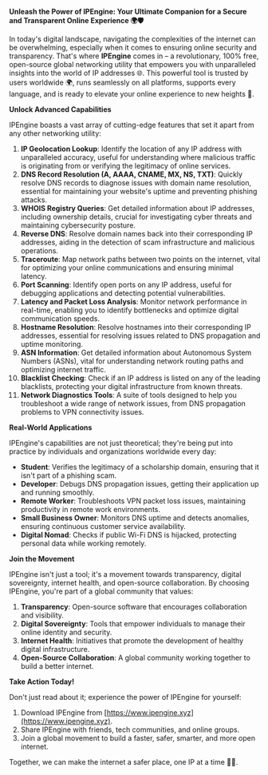 **Unleash the Power of IPEngine: Your Ultimate Companion for a Secure and Transparent Online Experience 🌍🛡️**

In today's digital landscape, navigating the complexities of the internet can be overwhelming, especially when it comes to ensuring online security and transparency. That's where **IPEngine** comes in – a revolutionary, 100% free, open-source global networking utility that empowers you with unparalleled insights into the world of IP addresses 🌐. This powerful tool is trusted by users worldwide 🌍, runs seamlessly on all platforms, supports every language, and is ready to elevate your online experience to new heights 🚀.

**Unlock Advanced Capabilities**

IPEngine boasts a vast array of cutting-edge features that set it apart from any other networking utility:

1.  **IP Geolocation Lookup**: Identify the location of any IP address with unparalleled accuracy, useful for understanding where malicious traffic is originating from or verifying the legitimacy of online services.
2.  **DNS Record Resolution (A, AAAA, CNAME, MX, NS, TXT)**: Quickly resolve DNS records to diagnose issues with domain name resolution, essential for maintaining your website's uptime and preventing phishing attacks.
3.  **WHOIS Registry Queries**: Get detailed information about IP addresses, including ownership details, crucial for investigating cyber threats and maintaining cybersecurity posture.
4.  **Reverse DNS**: Resolve domain names back into their corresponding IP addresses, aiding in the detection of scam infrastructure and malicious operations.
5.  **Traceroute**: Map network paths between two points on the internet, vital for optimizing your online communications and ensuring minimal latency.
6.  **Port Scanning**: Identify open ports on any IP address, useful for debugging applications and detecting potential vulnerabilities.
7.  **Latency and Packet Loss Analysis**: Monitor network performance in real-time, enabling you to identify bottlenecks and optimize digital communication speeds.
8.  **Hostname Resolution**: Resolve hostnames into their corresponding IP addresses, essential for resolving issues related to DNS propagation and uptime monitoring.
9.  **ASN Information**: Get detailed information about Autonomous System Numbers (ASNs), vital for understanding network routing paths and optimizing internet traffic.
10.  **Blacklist Checking**: Check if an IP address is listed on any of the leading blacklists, protecting your digital infrastructure from known threats.
11.  **Network Diagnostics Tools**: A suite of tools designed to help you troubleshoot a wide range of network issues, from DNS propagation problems to VPN connectivity issues.

**Real-World Applications**

IPEngine's capabilities are not just theoretical; they're being put into practice by individuals and organizations worldwide every day:

*   **Student**: Verifies the legitimacy of a scholarship domain, ensuring that it isn't part of a phishing scam.
*   **Developer**: Debugs DNS propagation issues, getting their application up and running smoothly.
*   **Remote Worker**: Troubleshoots VPN packet loss issues, maintaining productivity in remote work environments.
*   **Small Business Owner**: Monitors DNS uptime and detects anomalies, ensuring continuous customer service availability.
*   **Digital Nomad**: Checks if public Wi-Fi DNS is hijacked, protecting personal data while working remotely.

**Join the Movement**

IPEngine isn't just a tool; it's a movement towards transparency, digital sovereignty, internet health, and open-source collaboration. By choosing IPEngine, you're part of a global community that values:

1.  **Transparency**: Open-source software that encourages collaboration and visibility.
2.  **Digital Sovereignty**: Tools that empower individuals to manage their online identity and security.
3.  **Internet Health**: Initiatives that promote the development of healthy digital infrastructure.
4.  **Open-Source Collaboration**: A global community working together to build a better internet.

**Take Action Today!**

Don't just read about it; experience the power of IPEngine for yourself:

1.  Download IPEngine from [https://www.ipengine.xyz](https://www.ipengine.xyz).
2.  Share IPEngine with friends, tech communities, and online groups.
3.  Join a global movement to build a faster, safer, smarter, and more open internet.

Together, we can make the internet a safer place, one IP at a time 🚀🔐.